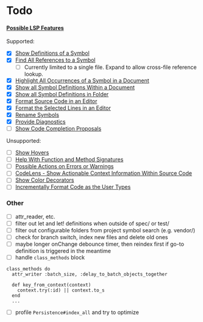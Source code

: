# Todo

####  [Possible LSP Features](https://code.visualstudio.com/api/language-extensions/programmatic-language-features)

Supported:
- [x] [Show Definitions of a Symbol](https://code.visualstudio.com/api/language-extensions/programmatic-language-features#show-definitions-of-a-symbol)
- [x] [Find All References to a Symbol](https://code.visualstudio.com/api/language-extensions/programmatic-language-features#find-all-references-to-a-symbol)
  - [ ] Currently limited to a single file. Expand to allow cross-file reference lookup.
- [x] [Highlight All Occurrences of a Symbol in a Document](https://code.visualstudio.com/api/language-extensions/programmatic-language-features#highlight-all-occurrences-of-a-symbol-in-a-document)
- [x] [Show all Symbol Definitions Within a Document](https://code.visualstudio.com/api/language-extensions/programmatic-language-features#show-all-symbol-definitions-within-a-document)
- [x] [Show all Symbol Definitions in Folder](https://code.visualstudio.com/api/language-extensions/programmatic-language-features#show-all-symbol-definitions-in-folder)
- [x] [Format Source Code in an Editor](https://code.visualstudio.com/api/language-extensions/programmatic-language-features#format-source-code-in-an-editor)
- [x] [Format the Selected Lines in an Editor](https://code.visualstudio.com/api/language-extensions/programmatic-language-features#format-the-selected-lines-in-an-editor)
- [x] [Rename Symbols](https://code.visualstudio.com/api/language-extensions/programmatic-language-features#rename-symbols)
- [x] [Provide Diagnostics](https://code.visualstudio.com/api/language-extensions/programmatic-language-features#provide-diagnostics)
- [ ] [Show Code Completion Proposals](https://code.visualstudio.com/api/language-extensions/programmatic-language-features#show-code-completion-proposals)

Unsupported:
- [ ] [Show Hovers](https://code.visualstudio.com/api/language-extensions/programmatic-language-features#show-hovers)
- [ ] [Help With Function and Method Signatures](https://code.visualstudio.com/api/language-extensions/programmatic-language-features#help-with-function-and-method-signatures)
- [ ] [Possible Actions on Errors or Warnings](https://code.visualstudio.com/api/language-extensions/programmatic-language-features#possible-actions-on-errors-or-warnings)
- [ ] [CodeLens - Show Actionable Context Information Within Source Code](https://code.visualstudio.com/api/language-extensions/programmatic-language-features#codelens-show-actionable-context-information-within-source-code)
- [ ] [Show Color Decorators](https://code.visualstudio.com/api/language-extensions/programmatic-language-features#show-color-decorators)
- [ ] [Incrementally Format Code as the User Types](https://code.visualstudio.com/api/language-extensions/programmatic-language-features#incrementally-format-code-as-the-user-types)

### Other
- [ ] attr_reader, etc.
- [ ] filter out let and let! definitions when outside of spec/ or test/
- [ ] filter out configurable folders from project symbol search (e.g. vendor/)
- [ ] check for branch switch, index new files and delete old ones
- [ ] maybe longer onChange debounce timer, then reindex first if go-to definition is triggered in the meantime
- [ ] handle `class_methods` block

```
class_methods do
  attr_writer :batch_size, :delay_to_batch_objects_together

  def key_from_context(context)
    context.try(:id) || context.to_s
  end
  ...

```
- [ ] profile `Persistence#index_all` and try to optimize

